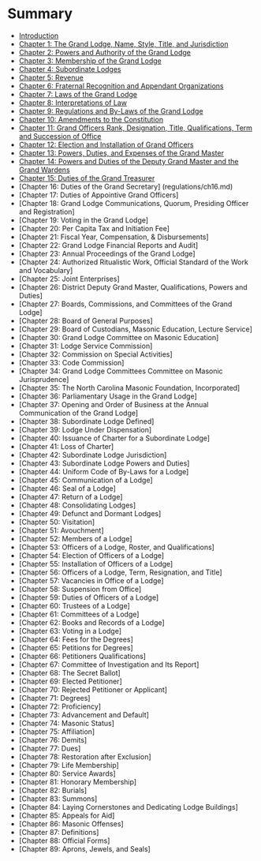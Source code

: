 # Summary

* [Introduction](README.md)
* [Chapter 1: The Grand Lodge, Name, Style, Title, and Jurisdiction](chapters/constitution/ch1.md)
* [Chapter 2: Powers and Authority of the Grand Lodge](chapters/constitution/ch2.md)
* [Chapter 3: Membership of the Grand Lodge](chapters/constitution/ch3.md)
* [Chapter 4: Subordinate Lodges](chapters/constitution/ch4.md)
* [Chapter 5: Revenue](chapters/constitution/ch5.md)
* [Chapter 6: Fraternal Recognition and Appendant Organizations](chapters/constitution/ch6.md)
* [Chapter 7: Laws of the Grand Lodge](chapters/constitution/ch7.md)
* [Chapter 8: Interpretations of Law](chapters/constitution/ch8.md)
* [Chapter 9: Regulations and By-Laws of the Grand Lodge](chapters/constitution/ch9.md)
* [Chapter 10: Amendments to the Constitution](chapters/constitution/ch10.md)
* [Chapter 11: Grand Officers Rank, Designation, Title, Qualifications, Term and Succession of Office](regulations/ch11.md)
* [Chapter 12: Election and Installation of Grand Officers](regulations/ch12.md)
* [Chapter 13: Powers, Duties, and Expenses of the Grand Master](regulations/ch13.md)
* [Chapter 14: Powers and Duties of the Deputy Grand Master and the Grand Wardens](regulations/ch14.md)
* [Chapter 15: Duties of the Grand Treasurer](regulations/ch15.md)
* [Chapter 16: Duties of the Grand Secretary] (regulations/ch16.md)
* [Chapter 17:	Duties of Appointive Grand Officers]
* [Chapter 18:	Grand Lodge Communications, Quorum, Presiding Officer and Registration]
* [Chapter 19:	Voting in the Grand Lodge]
* [Chapter 20:	Per Capita Tax and Initiation Fee]
* [Chapter 21:	Fiscal Year, Compensation, & Disbursements]
* [Chapter 22:	Grand Lodge Financial Reports and Audit]
* [Chapter 23:	Annual Proceedings of the Grand Lodge]
* [Chapter 24:	Authorized Ritualistic Work, Official Standard of the Work and Vocabulary]
* [Chapter 25:	Joint Enterprises]
* [Chapter 26:	District Deputy Grand Master, Qualifications, Powers and Duties]
* [Chapter 27:	Boards, Commissions, and Committees of the Grand Lodge]
* [Chapter 28:	Board of General Purposes]
* [Chapter 29:	Board of Custodians, Masonic Education, Lecture Service]
* [Chapter 30:	Grand Lodge Committee on Masonic Education]
* [Chapter 31:	Lodge Service Commission]
* [Chapter 32:	Commission on Special Activities]
* [Chapter 33:	Code Commission]
* [Chapter 34:	Grand Lodge Committees Committee on Masonic Jurisprudence]
* [Chapter 35:	The North Carolina Masonic Foundation, Incorporated]
* [Chapter 36:	Parliamentary Usage in the Grand Lodge]
* [Chapter 37:	Opening and Order of Business at the Annual Communication of the Grand Lodge]
* [Chapter 38:	Subordinate Lodge Defined]
* [Chapter 39:	Lodge Under Dispensation]
* [Chapter 40:	Issuance of Charter for a Subordinate Lodge]
* [Chapter 41:	Loss of Charter]
* [Chapter 42:	Subordinate Lodge Jurisdiction]
* [Chapter 43:	Subordinate Lodge Powers and Duties]
* [Chapter 44:	Uniform Code of By-Laws for a Lodge]
* [Chapter 45:	Communication of a Lodge]
* [Chapter 46:	Seal of a Lodge]
* [Chapter 47:	Return of a Lodge]
* [Chapter 48:	Consolidating Lodges]
* [Chapter 49:	Defunct and Dormant Lodges]
* [Chapter 50:	Visitation]
* [Chapter 51:	Avouchment]
* [Chapter 52:	Members of a Lodge]
* [Chapter 53:	Officers of a Lodge, Roster, and Qualifications]
* [Chapter 54:	Election of Officers of a Lodge]
* [Chapter 55:	Installation of Officers of a Lodge]
* [Chapter 56:	Officers of a Lodge, Term, Resignation, and Title]
* [Chapter 57:	Vacancies in Office of a Lodge]
* [Chapter 58:	Suspension from Office]
* [Chapter 59:	Duties of Officers of a Lodge]
* [Chapter 60:	Trustees of a Lodge]
* [Chapter 61:	Committees of a Lodge]
* [Chapter 62:	Books and Records of a Lodge]
* [Chapter 63:	Voting in a Lodge]
* [Chapter 64:	Fees for the Degrees]
* [Chapter 65:	Petitions for Degrees]
* [Chapter 66:	Petitioners Qualifications]
* [Chapter 67:	Committee of Investigation and Its Report]
* [Chapter 68:	The Secret Ballot]
* [Chapter 69:	Elected Petitioner]
* [Chapter 70:	Rejected Petitioner or Applicant]
* [Chapter 71:	Degrees]
* [Chapter 72:	Proficiency]
* [Chapter 73:	Advancement and Default]
* [Chapter 74:	Masonic Status]
* [Chapter 75:	Affiliation]
* [Chapter 76:	Demits]
* [Chapter 77:	Dues]
* [Chapter 78:	Restoration after Exclusion]
* [Chapter 79:	Life Membership]
* [Chapter 80:	Service Awards]
* [Chapter 81:	Honorary Membership]
* [Chapter 82:	Burials]
* [Chapter 83:	Summons]
* [Chapter 84:	Laying Cornerstones and Dedicating Lodge Buildings]
* [Chapter 85:	Appeals for Aid]
* [Chapter 86:	Masonic Offenses]
* [Chapter 87:	Definitions]
* [Chapter 88:	Official Forms]
* [Chapter 89:	Aprons, Jewels, and Seals]

